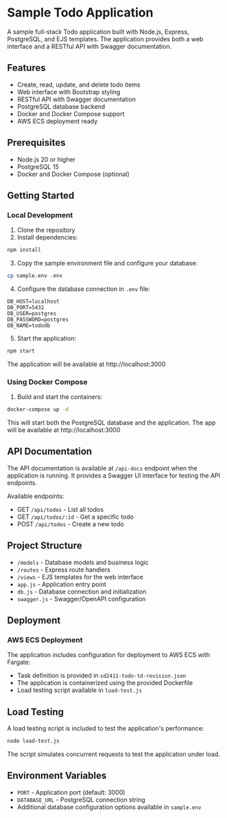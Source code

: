 # Sample Todo Application

A sample full-stack Todo application built with Node.js, Express, PostgreSQL, and EJS templates. The application provides both a web interface and a RESTful API with Swagger documentation.

## Features

- Create, read, update, and delete todo items
- Web interface with Bootstrap styling
- RESTful API with Swagger documentation
- PostgreSQL database backend
- Docker and Docker Compose support
- AWS ECS deployment ready

## Prerequisites

- Node.js 20 or higher
- PostgreSQL 15
- Docker and Docker Compose (optional)

## Getting Started

### Local Development

1. Clone the repository
2. Install dependencies:
```bash
npm install
```

3. Copy the sample environment file and configure your database:
```bash
cp sample.env .env
```

4. Configure the database connection in `.env` file:
```
DB_HOST=localhost
DB_PORT=5432
DB_USER=postgres
DB_PASSWORD=postgres
DB_NAME=tododb
```

5. Start the application:
```bash
npm start
```

The application will be available at http://localhost:3000

### Using Docker Compose

1. Build and start the containers:
```bash
docker-compose up -d
```

This will start both the PostgreSQL database and the application. The app will be available at http://localhost:3000

## API Documentation

The API documentation is available at `/api-docs` endpoint when the application is running. It provides a Swagger UI interface for testing the API endpoints.

Available endpoints:
- GET `/api/todos` - List all todos
- GET `/api/todos/:id` - Get a specific todo
- POST `/api/todos` - Create a new todo

## Project Structure

- `/models` - Database models and business logic
- `/routes` - Express route handlers
- `/views` - EJS templates for the web interface
- `app.js` - Application entry point
- `db.js` - Database connection and initialization
- `swagger.js` - Swagger/OpenAPI configuration

## Deployment

### AWS ECS Deployment

The application includes configuration for deployment to AWS ECS with Fargate:

- Task definition is provided in `sd2411-todo-td-revision.json`
- The application is containerized using the provided Dockerfile
- Load testing script available in `load-test.js`

## Load Testing

A load testing script is included to test the application's performance:

```bash
node load-test.js
```

The script simulates concurrent requests to test the application under load.

## Environment Variables

- `PORT` - Application port (default: 3000)
- `DATABASE_URL` - PostgreSQL connection string
- Additional database configuration options available in `sample.env`

